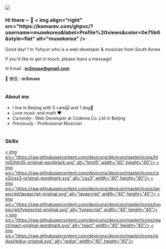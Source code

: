 ![](https://komarev.com/ghpvc/?username=binisavior)

<h3 align="left">Hi there ~ 👋  < img align="right" src="https://komarev.com/ghpvc/?username=musekorea&label=Profile%20views&color=0e75b6&style=flat" alt="musekorea" /> </h3>
<p align="left">Good day! I'm Yuhyun who is a web developer & musician from South Korea</p >
<p>If you'd like to get in touch, please leave a message!</p >
 
 ✉ Email  : **m3muse@gmail.com**  
 
 📱 微信 : **m3muse**
 
<h1></h1> 

<h3>About me</h3>

 - I live in Beijing with 5 cats🙀 and 1 dog🐶
 - Love music and math ❤
 - <i>Currently</i> : Web Developer at Codeme.Co.,Ltd in Beijing
 - *Previously* : Professional Musician 
 
<h1></h1>
<h3 align="left">Skills</h3>

<p align="left">
 <a href=" " target="_blank" rel="noreferrer"> < img src="https://raw.githubusercontent.com/devicons/devicon/master/icons/html5/html5-original-wordmark.svg" alt="html5" width="40" height="40"/> </a >
 <a href="https://www.w3schools.com/css/" target="_blank" rel="noreferrer"> < img src="https://raw.githubusercontent.com/devicons/devicon/master/icons/css3/css3-original-wordmark.svg" alt="css3" width="40" height="40"/> </a >
 <a href="https://developer.mozilla.org/en-US/docs/Web/JavaScript" target="_blank" rel="noreferrer"> < img src="https://raw.githubusercontent.com/devicons/devicon/master/icons/javascript/javascript-original.svg" alt="javascript" width="40" height="40"/> </a > 
 <a href="https://www.typescriptlang.org/" target="_blank" rel="noreferrer"> < img src="https://raw.githubusercontent.com/devicons/devicon/master/icons/typescript/typescript-original.svg" alt="typescript" width="40" height="40"/> </a > 
 <a href="https://reactjs.org/" target="_blank" rel="noreferrer"> < img src="https://raw.githubusercontent.com/devicons/devicon/master/icons/react/react-original-wordmark.svg" alt="react" width="40" height="40"/> </a >
  <a href="https://redux.js.org" target="_blank" rel="noreferrer"> < img src="https://raw.githubusercontent.com/devicons/devicon/master/icons/redux/redux-original.svg" alt="redux" width="40" height="40"/> </a > 
  <a href="https://webpac


